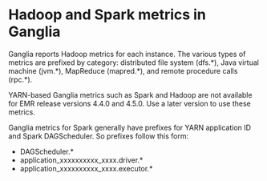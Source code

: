 # Hadoop and Spark metrics in Ganglia<a name="Hadoopmetrics_Ganglia"></a>

 Ganglia reports Hadoop metrics for each instance\. The various types of metrics are prefixed by category: distributed file system \(dfs\.\*\), Java virtual machine \(jvm\.\*\), MapReduce \(mapred\.\*\), and remote procedure calls \(rpc\.\*\)\. 

YARN\-based Ganglia metrics such as Spark and Hadoop are not available for EMR release versions 4\.4\.0 and 4\.5\.0\. Use a later version to use these metrics\.

Ganglia metrics for Spark generally have prefixes for YARN application ID and Spark DAGScheduler\. So prefixes follow this form: 
+ DAGScheduler\.\*
+ application\_xxxxxxxxxx\_xxxx\.driver\.\*
+ application\_xxxxxxxxxx\_xxxx\.executor\.\*